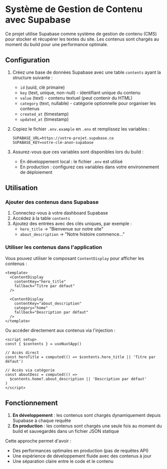 # Système de Gestion de Contenu avec Supabase

Ce projet utilise Supabase comme système de gestion de contenu (CMS) pour stocker et récupérer les textes du site. Les contenus sont chargés au moment du build pour une performance optimale.

## Configuration

1. Créez une base de données Supabase avec une table `contents` ayant la structure suivante :
   - `id` (uuid, clé primaire)
   - `key` (text, unique, non-null) - identifiant unique du contenu
   - `value` (text) - contenu textuel (peut contenir du HTML)
   - `category` (text, nullable) - catégorie optionnelle pour organiser les contenus
   - `created_at` (timestamp)
   - `updated_at` (timestamp)

2. Copiez le fichier `.env.example` en `.env` et remplissez les variables :
   ```
   SUPABASE_URL=https://votre-projet.supabase.co
   SUPABASE_KEY=votre-clé-anon-supabase
   ```

3. Assurez-vous que ces variables sont disponibles lors du build :
   - En développement local : le fichier `.env` est utilisé
   - En production : configurez ces variables dans votre environnement de déploiement

## Utilisation

### Ajouter des contenus dans Supabase

1. Connectez-vous à votre dashboard Supabase
2. Accédez à la table `contents`
3. Ajoutez des entrées avec des clés uniques, par exemple :
   - `hero_title` → "Bienvenue sur notre site"
   - `about_description` → "Notre histoire commence..."

### Utiliser les contenus dans l'application

Vous pouvez utiliser le composant `ContentDisplay` pour afficher les contenus :

```vue
<template>
  <ContentDisplay 
    contentKey="hero_title" 
    fallback="Titre par défaut" 
  />
  
  <ContentDisplay 
    contentKey="about_description" 
    category="home" 
    fallback="Description par défaut" 
  />
</template>
```

Ou accéder directement aux contenus via l'injection :

```vue
<script setup>
const { $contents } = useNuxtApp()

// Accès direct
const heroTitle = computed(() => $contents.hero_title || 'Titre par défaut')

// Accès via catégorie
const aboutDesc = computed(() => 
  $contents.home?.about_description || 'Description par défaut'
)
</script>
```

## Fonctionnement

1. **En développement** : les contenus sont chargés dynamiquement depuis Supabase à chaque requête
2. **En production** : les contenus sont chargés une seule fois au moment du build et sauvegardés dans un fichier JSON statique

Cette approche permet d'avoir :
- Des performances optimales en production (pas de requêtes API)
- Une expérience de développement fluide avec des contenus à jour
- Une séparation claire entre le code et le contenu
